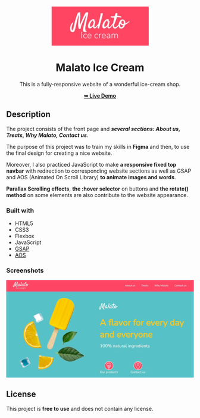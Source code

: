 <div align="center">

![](./malato.jpg)

# Malato Ice Cream

This is a fully-responsive website of a wonderful ice-cream shop. 

<a href="https://malato-ice-cream.netlify.app/"><strong>➥ Live Demo</strong></a> 

</div>

## Description

The project consists of the front page and ***several sections: About us, Treats, Why Malato, Contact us***.

The purpose of this project was to train my skills in **Figma** and then, to use the final design for creating a nice website.

Moreover, I also practiced JavaScript to make **a responsive fixed top navbar** with redirection to corresponding website sections as well as GSAP and AOS (Animated On Scroll Library) **to animate images and words**.

**Parallax Scrolling effects**, **the :hover selector** on buttons and **the rotate() method** on some elements are also contribute to the website appearance.

### Built with

- HTML5
- CSS3
- Flexbox
- JavaScript
- [GSAP](https://gsap.com/)
- [AOS](https://michalsnik.github.io/aos/)

### Screenshots
![](./assets/Screenshot_One.jpg)

## License

This project is **free to use** and does not contain any license.
